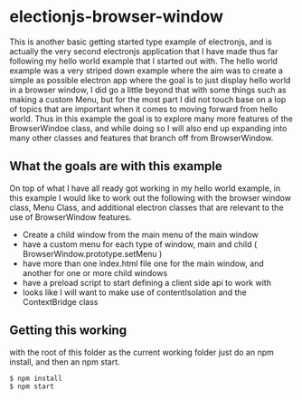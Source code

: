 # electionjs-browser-window

This is another basic getting started type example of electronjs, and is actually the very second electronjs application that I have made thus far following my hello world example that I started out with. The hello world example was a very striped down example where the aim was to create a simple as possible electron app where the goal is to just display hello world in a browser window, I did go a little beyond that with some things such as making a custom Menu, but for the most part I did not touch base on a lop of topics that are important when it comes to moving forward from hello world. Thus in this example the goal is to explore many more features of the BrowserWindoe class, and while doing so I will also end up expanding into many other classes and features that branch off from BrowserWindow.

## What the goals are with this example

On top of what I have all ready got working in my hello world example, in this example I would like to work out the following with the browser window class, Menu Class, and additional electron classes that are relevant to the use of BrowserWindow features.

* Create a child window from the main menu of the main window
* have a custom menu for each type of window, main and child ( BrowserWindow.prototype.setMenu )
* have more than one index.html file one for the main window, and another for one or more child windows
* have a preload script to start defining a client side api to work with
* looks like I will want to make use of contentIsolation and the ContextBridge class

## Getting this working

with the root of this folder as the current working folder just do an npm install, and then an npm start.

```
$ npm install
$ npm start
```

